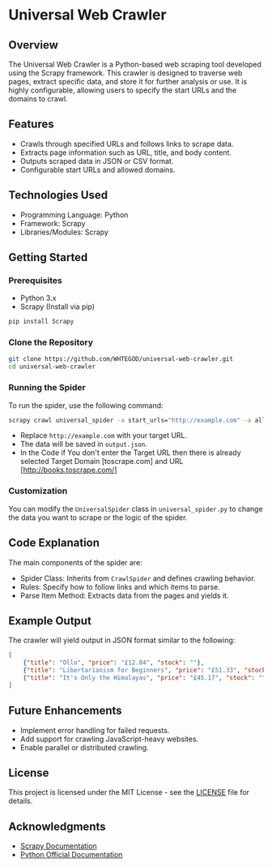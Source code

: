 # Universal Web Crawler

## Overview
The Universal Web Crawler is a Python-based web scraping tool developed using the Scrapy framework. This crawler is designed to traverse web pages, extract specific data, and store it for further analysis or use. It is highly configurable, allowing users to specify the start URLs and the domains to crawl.

## Features
- Crawls through specified URLs and follows links to scrape data.
- Extracts page information such as URL, title, and body content.
- Outputs scraped data in JSON or CSV format.
- Configurable start URLs and allowed domains.

## Technologies Used
- Programming Language: Python
- Framework: Scrapy
- Libraries/Modules: Scrapy

## Getting Started

### Prerequisites
- Python 3.x
- Scrapy (Install via pip)

```bash
pip install Scrapy
```

### Clone the Repository
```bash
git clone https://github.com/WHTEGOD/universal-web-crawler.git
cd universal-web-crawler
```

### Running the Spider
To run the spider, use the following command:

```bash
scrapy crawl universal_spider -a start_urls="http://example.com" -a allowed_domains="example.com" -o output.json
```
- Replace `http://example.com` with your target URL.
- The data will be saved in `output.json`.
- In the Code if You don't enter the Target URL then there is already selected Target Domain [toscrape.com] and URL [http://books.toscrape.com/]

### Customization
You can modify the `UniversalSpider` class in `universal_spider.py` to change the data you want to scrape or the logic of the spider.

## Code Explanation
The main components of the spider are:

- Spider Class: Inherits from `CrawlSpider` and defines crawling behavior.
- Rules: Specify how to follow links and which items to parse.
- Parse Item Method: Extracts data from the pages and yields it.

## Example Output
The crawler will yield output in JSON format similar to the following:

```json
[
    {"title": "Ollo", "price": "£12.84", "stock": ""},
    {"title": "Libertarianism for Beginners", "price": "£51.33", "stock": ""},
    {"title": "It's Only the Himalayas", "price": "£45.17", "stock": ""},
]

```

## Future Enhancements
- Implement error handling for failed requests.
- Add support for crawling JavaScript-heavy websites.
- Enable parallel or distributed crawling.

## License
This project is licensed under the MIT License - see the [LICENSE](LICENSE) file for details.

## Acknowledgments
- [Scrapy Documentation](https://docs.scrapy.org)
- [Python Official Documentation](https://docs.python.org)

```

